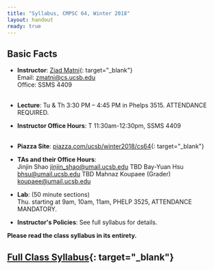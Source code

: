 ```yaml
---
title: "Syllabus, CMPSC 64, Winter 2018"
layout: handout
ready: true
---
```


Basic Facts
-----------

* **Instructor**:  [Ziad Matni](http://www.cs.ucsb.edu/~zmatni){: target="_blank"}<br/>
Email: <zmatni@cs.ucsb.edu><br/>
Office: SSMS 4409<br/><br/>

* **Lecture**: Tu & Th 3:30 PM – 4:45 PM in Phelps 3515. ATTENDANCE REQUIRED.
* **Instructor Office Hours**: T 11:30am-12:30pm, SSMS 4409<br/><br/>

* **Piazza Site**: [piazza.com/ucsb/winter2018/cs64](https://www.piazza.com/ucsb/winter2018/cs64){: target="_blank"}<br/>
* **TAs and their Office Hours**:<br/>
Jinjin Shao <jinjin_shao@umail.ucsb.edu> TBD
Bay-Yuan Hsu <bhsu@umail.ucsb.edu> TBD
Mahnaz Koupaee (Grader) <koupaee@umail.ucsb.edu> <br/>

* **Lab**: (50 minute sections)<br/>
Thu. starting at 9am, 10am, 11am, PHELP 3525, ATTENDANCE MANDATORY.<br/>
* **Instructor's Policies**: See full syllabus for details.<br/>

<strong>Please read the class syllabus in its entirety.</strong><br/>

[Full Class Syllabus](http://cs.ucsb.edu/~zmatni/syllabi/CS64W17_syllabus.pdf){: target="_blank"}
----------------
